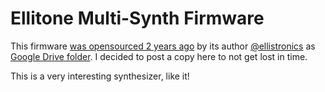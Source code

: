 # Ellitone Multi-Synth Firmware

This firmware [was opensourced 2 years ago](https://www.reddit.com/r/modular/comments/9txhe9/ellitone_multisynth_firmware_released_as_open/) by its author [@ellistronics](https://www.reddit.com/user/ellistronics/) as [Google Drive folder](https://drive.google.com/drive/folders/18lSqx8nkNqKk9YikhkYc8TYXYAGtC2VJ).
I decided to post a copy here to not get lost in time.

This is a very interesting synthesizer, like it!
